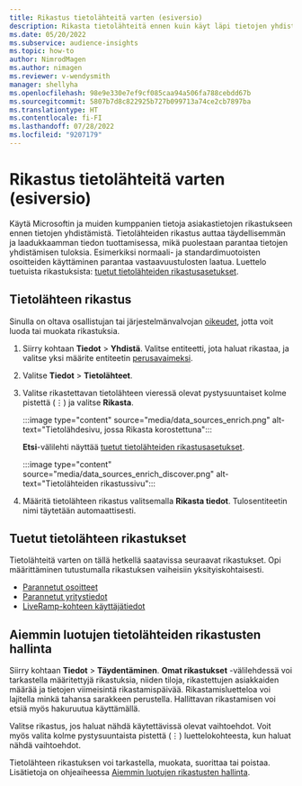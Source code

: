 ```yaml
---
title: Rikastus tietolähteitä varten (esiversio)
description: Rikasta tietolähteitä ennen kuin käyt läpi tietojen yhdistämisprosessin.
ms.date: 05/20/2022
ms.subservice: audience-insights
ms.topic: how-to
author: NimrodMagen
ms.author: nimagen
ms.reviewer: v-wendysmith
manager: shellyha
ms.openlocfilehash: 98e9e330e7ef9cf085caa94a506fa788cebdd67b
ms.sourcegitcommit: 5807b7d8c822925b727b099713a74ce2cb7897ba
ms.translationtype: HT
ms.contentlocale: fi-FI
ms.lasthandoff: 07/28/2022
ms.locfileid: "9207179"
---
```

# <a name="enrichment-for-data-sources-preview"></a>Rikastus tietolähteitä varten (esiversio)

Käytä Microsoftin ja muiden kumppanien tietoja asiakastietojen rikastukseen ennen tietojen yhdistämistä. Tietolähteiden rikastus auttaa täydellisemmän ja laadukkaamman tiedon tuottamisessa, mikä puolestaan parantaa tietojen yhdistämisen tuloksia. Esimerkiksi normaali- ja standardimuotoisten osoitteiden käyttäminen parantaa vastaavuustulosten laatua. Luettelo tuetuista rikastuksista: [tuetut tietolähteiden rikastusasetukset](#supported-data-source-enrichments).

## <a name="enrich-a-data-source"></a>Tietolähteen rikastus

Sinulla on oltava osallistujan tai järjestelmänvalvojan [oikeudet](permissions.md), jotta voit luoda tai muokata rikastuksia.  

1. Siirry kohtaan **Tiedot** > **Yhdistä**. Valitse entiteetti, jota haluat rikastaa, ja valitse yksi määrite entiteetin [perusavaimeksi](map-entities.md#select-primary-key-and-semantic-type-for-attributes).

1. Valitse **Tiedot** > **Tietolähteet**.

1. Valitse rikastettavan tietolähteen vieressä olevat pystysuuntaiset kolme pistettä (&vellip;) ja valitse **Rikasta**.

   :::image type="content" source="media/data_sources_enrich.png" alt-text="Tietolähdesivu, jossa Rikasta korostettuna":::

   **Etsi**-välilehti näyttää [tuetut tietolähteiden rikastusasetukset](#supported-data-source-enrichments).

   :::image type="content" source="media/data_sources_enrich_discover.png" alt-text="Tietolähteiden rikastussivu":::

1. Määritä tietolähteen rikastus valitsemalla **Rikasta tiedot**. Tulosentiteetin nimi täytetään automaattisesti.

## <a name="supported-data-source-enrichments"></a>Tuetut tietolähteen rikastukset

Tietolähteitä varten on tällä hetkellä saatavissa seuraavat rikastukset. Opi määrittäminen tutustumalla rikastuksen vaiheisiin yksityiskohtaisesti.

- [Parannetut osoitteet](enrichment-enhanced-addresses.md)
- [Parannetut yritystiedot](enrichment-enhanced-company-data.md)
- [LiveRamp-kohteen käyttäjätiedot](enrichment-liveramp.md)

## <a name="manage-existing-data-source-enrichments"></a>Aiemmin luotujen tietolähteiden rikastusten hallinta

Siirry kohtaan **Tiedot** > **Täydentäminen**. **Omat rikastukset** -välilehdessä voi tarkastella määritettyjä rikastuksia, niiden tiloja, rikastettujen asiakkaiden määrää ja tietojen viimeisintä rikastamispäivää. Rikastamisluetteloa voi lajitella minkä tahansa sarakkeen perustella. Hallittavan rikastamisen voi etsiä myös hakuruutua käyttämällä.

Valitse rikastus, jos haluat nähdä käytettävissä olevat vaihtoehdot. Voit myös valita kolme pystysuuntaista pistettä (&vellip;) luettelokohteesta, kun haluat nähdä vaihtoehdot.

Tietolähteen rikastuksen voi tarkastella, muokata, suorittaa tai poistaa. Lisätietoja on ohjeaiheessa [Aiemmin luotujen rikastusten hallinta](enrichment-hub.md#manage-existing-enrichments).
